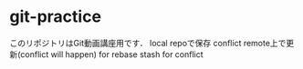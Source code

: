# git-practice
このリポジトリはGit動画講座用です．
local repoで保存
conflict remote上で更新(conflict will happen)
for rebase
stash for conflict
